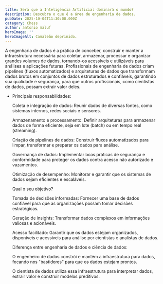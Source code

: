 ```yaml
---
title: Será que a Inteligência Artificial dominará o mundo?
description: Descubra o que é a área de engenharia de dados.
pubDate: 2025-10-04T11:30:00.000Z
category: Chess
author: antonio maluf
heroImage: ''
heroImageAlt: Camaleão deprimido.
---
```


A engenharia de dados é a prática de conceber, construir e manter a infraestrutura necessária para coletar, armazenar, processar e organizar grandes volumes de dados, tornando-os acessíveis e utilizáveis para análises e aplicações futuras. Profissionais de engenharia de dados criam pipelines (fluxos automatizados) e arquiteturas de dados que transformam dados brutos em conjuntos de dados estruturados e confiáveis, garantindo sua qualidade e segurança, para que outros profissionais, como cientistas de dados, possam extrair valor deles.

* Principais responsabilidades:

  Coleta e integração de dados: Reunir dados de diversas fontes, como sistemas internos, redes sociais e sensores.

  Armazenamento e processamento: Definir arquiteturas para armazenar dados de forma eficiente, seja em lote (batch) ou em tempo real (streaming).

  Criação de pipelines de dados: Construir fluxos automatizados para limpar, transformar e preparar os dados para análise.

  Governança de dados: Implementar boas práticas de segurança e conformidade para proteger os dados contra acesso não autorizado e vazamentos.

  Otimização de desempenho: Monitorar e garantir que os sistemas de dados sejam eficientes e escaláveis.

  Qual o seu objetivo?

  Tomada de decisões informadas: Fornecer uma base de dados confiável para que as organizações possam tomar decisões estratégicas.

  Geração de insights: Transformar dados complexos em informações valiosas e acionáveis.

  Acesso facilitado: Garantir que os dados estejam organizados, disponíveis e acessíveis para análise por cientistas e analistas de dados.

  Diferença entre engenharia de dados e ciência de dados:

  O engenheiro de dados constrói e mantém a infraestrutura para dados, focando nos "bastidores" para que os dados estejam prontos.

  O cientista de dados utiliza essa infraestrutura para interpretar dados, extrair valor e construir modelos preditivos.
